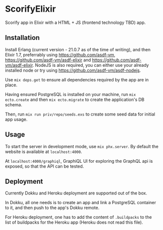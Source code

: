 # ScorifyElixir

Scorify app in Elixir with a HTML + JS (frontend technology TBD) app.

## Installation

Install Erlang (current version - 21.0.7 as of the time of writing), and then Elixir 1.7, preferrably using https://github.com/asdf-vm, https://github.com/asdf-vm/asdf-elixir and https://github.com/asdf-vm/asdf-elixir. NodeJS is also required, you can either use your already installed node or try using https://github.com/asdf-vm/asdf-nodejs.

Use `mix deps.get` to ensure all dependencies required by the app are in place.

Having ensured PostgreSQL is installed on your machine, run `mix ecto.create` and then `mix ecto.migrate` to create the application's DB schema.

Then, run `mix run priv/repo/seeds.exs` to create some seed data for initial app usage.

## Usage

To start the server in development mode, use `mix phx.server`. By default the website is available at `localhost:4000`.

At `localhost:4000/graphiql`, GraphiQL UI for exploring the GraphQL api is exposed, so that the API can be tested.

## Deployment

Currently Dokku and Heroku deployment are supported out of the box.

In Dokku, all one needs is to create an app and link a PostgreSQL container to it, and then push to the app's Dokku remote.

For Heroku deployment, one has to add the content of `.buildpacks` to the list of buildpacks for the Heroku app (Heroku does not read this file).
